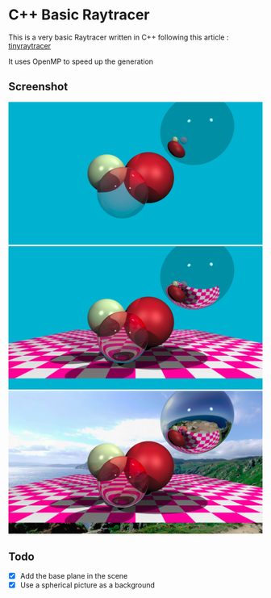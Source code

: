 # C++ Basic Raytracer

This is a very basic Raytracer written in C++ following this article : [tinyraytracer](https://github.com/ssloy/tinyraytracer/wiki/Part-1:-understandable-raytracing)

It uses OpenMP to speed up the generation

## Screenshot

![basics](screenshots/basics.png)
![checkerboard](screenshots/checkerboard.png)
![envmap](screenshots/envmap.png)

## Todo
- [x] Add the base plane in the scene
- [x] Use a spherical picture as a background
